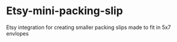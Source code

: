 # Etsy-mini-packing-slip
Etsy integration for creating smaller packing slips made to fit in 5x7 envlopes

